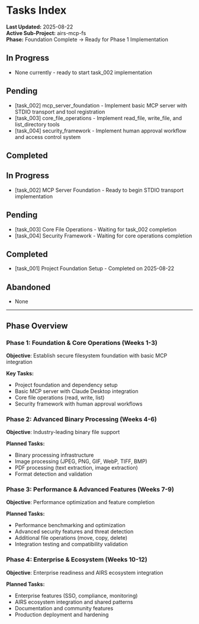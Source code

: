 # Tasks Index

**Last Updated:** 2025-08-22  
**Active Sub-Project:** airs-mcp-fs  
**Phase:** Foundation Complete → Ready for Phase 1 Implementation

## In Progress
- None currently - ready to start task_002 implementation

## Pending
- [task_002] mcp_server_foundation - Implement basic MCP server with STDIO transport and tool registration
- [task_003] core_file_operations - Implement read_file, write_file, and list_directory tools
- [task_004] security_framework - Implement human approval workflow and access control system

## Completed
## In Progress
- [task_002] MCP Server Foundation - Ready to begin STDIO transport implementation

## Pending
- [task_003] Core File Operations - Waiting for task_002 completion
- [task_004] Security Framework - Waiting for core operations completion

## Completed
- [task_001] Project Foundation Setup - Completed on 2025-08-22

## Abandoned
- None

---

## Phase Overview

### Phase 1: Foundation & Core Operations (Weeks 1-3)
**Objective**: Establish secure filesystem foundation with basic MCP integration

**Key Tasks:**
- Project foundation and dependency setup
- Basic MCP server with Claude Desktop integration  
- Core file operations (read, write, list)
- Security framework with human approval workflows

### Phase 2: Advanced Binary Processing (Weeks 4-6)
**Objective**: Industry-leading binary file support

**Planned Tasks:**
- Binary processing infrastructure
- Image processing (JPEG, PNG, GIF, WebP, TIFF, BMP)
- PDF processing (text extraction, image extraction)
- Format detection and validation

### Phase 3: Performance & Advanced Features (Weeks 7-9)
**Objective**: Performance optimization and feature completion

**Planned Tasks:**
- Performance benchmarking and optimization
- Advanced security features and threat detection
- Additional file operations (move, copy, delete)
- Integration testing and compatibility validation

### Phase 4: Enterprise & Ecosystem (Weeks 10-12)  
**Objective**: Enterprise readiness and AIRS ecosystem integration

**Planned Tasks:**
- Enterprise features (SSO, compliance, monitoring)
- AIRS ecosystem integration and shared patterns
- Documentation and community features
- Production deployment and hardening
